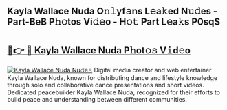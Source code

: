 ## Kayla Wallace Nuda O𝚗𝚕yf𝚊ns L𝚎a𝚔ed N𝚞𝚍es - Part-BeB P𝚑𝚘tos Vi𝚍𝚎o - H𝚘𝚝 Part L𝚎a𝚔s P0sqS

# <h2><a href="http://kf9ins.oniu.top/?m=Kayla+Wallace+Nuda">🔗👉 🔴 Kayla Wallace Nuda P𝚑ot𝚘𝚜 V𝚒d𝚎o</a></h2>

[![Kayla Wallace Nuda Nu𝚍e𝚜](https://i.imgur.com/0qMVB7G.gif)](http://kf9ins.oniu.top/?m=Kayla+Wallace+Nuda)
Digital media creator and web entertainer Kayla Wallace Nuda, known for distributing dance and lifestyle knowledge through solo and collaborative dance presentations and short videos. Dedicated peacebuilder Kayla Wallace Nuda, recognized for their efforts to build peace and understanding between different communities.  
